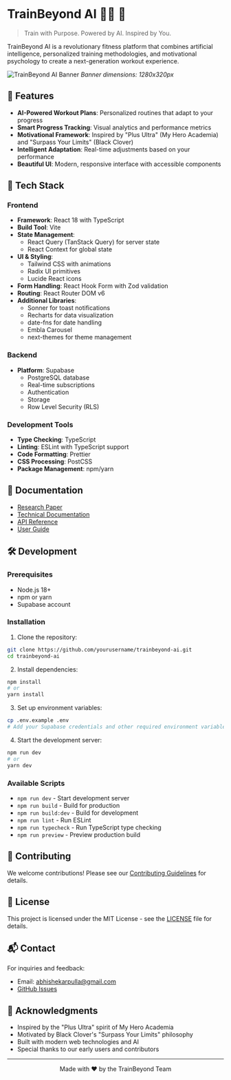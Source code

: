 # TrainBeyond AI 🏋️‍♂️ 🧠

> Train with Purpose. Powered by AI. Inspired by You.

TrainBeyond AI is a revolutionary fitness platform that combines artificial intelligence, personalized training methodologies, and motivational psychology to create a next-generation workout experience.

![TrainBeyond AI Banner](docs/images/banner.png)
*Banner dimensions: 1280x320px*

## 🌟 Features

- **AI-Powered Workout Plans**: Personalized routines that adapt to your progress
- **Smart Progress Tracking**: Visual analytics and performance metrics
- **Motivational Framework**: Inspired by "Plus Ultra" (My Hero Academia) and "Surpass Your Limits" (Black Clover)
- **Intelligent Adaptation**: Real-time adjustments based on your performance
- **Beautiful UI**: Modern, responsive interface with accessible components

## 🚀 Tech Stack

### Frontend
- **Framework**: React 18 with TypeScript
- **Build Tool**: Vite
- **State Management**: 
  - React Query (TanStack Query) for server state
  - React Context for global state
- **UI & Styling**: 
  - Tailwind CSS with animations
  - Radix UI primitives
  - Lucide React icons
- **Form Handling**: React Hook Form with Zod validation
- **Routing**: React Router DOM v6
- **Additional Libraries**:
  - Sonner for toast notifications
  - Recharts for data visualization
  - date-fns for date handling
  - Embla Carousel
  - next-themes for theme management

### Backend
- **Platform**: Supabase
  - PostgreSQL database
  - Real-time subscriptions
  - Authentication
  - Storage
  - Row Level Security (RLS)

### Development Tools
- **Type Checking**: TypeScript
- **Linting**: ESLint with TypeScript support
- **Code Formatting**: Prettier
- **CSS Processing**: PostCSS
- **Package Management**: npm/yarn

## 📖 Documentation

- [Research Paper](docs/TrainBeyond_AI_Research_Paper.md)
- [Technical Documentation](docs/technical/)
- [API Reference](docs/api/)
- [User Guide](docs/user-guide/)

## 🛠️ Development

### Prerequisites

- Node.js 18+
- npm or yarn
- Supabase account

### Installation

1. Clone the repository:
```bash
git clone https://github.com/yourusername/trainbeyond-ai.git
cd trainbeyond-ai
```

2. Install dependencies:
```bash
npm install
# or
yarn install
```

3. Set up environment variables:
```bash
cp .env.example .env
# Add your Supabase credentials and other required environment variables
```

4. Start the development server:
```bash
npm run dev
# or
yarn dev
```

### Available Scripts

- `npm run dev` - Start development server
- `npm run build` - Build for production
- `npm run build:dev` - Build for development
- `npm run lint` - Run ESLint
- `npm run typecheck` - Run TypeScript type checking
- `npm run preview` - Preview production build

## 🤝 Contributing

We welcome contributions! Please see our [Contributing Guidelines](CONTRIBUTING.md) for details.

## 📄 License

This project is licensed under the MIT License - see the [LICENSE](LICENSE) file for details.

## 📬 Contact

For inquiries and feedback:
- Email: abhishekarpulla@gmail.com
- [GitHub Issues](https://github.com/yourusername/trainbeyond-ai/issues)

## 🙏 Acknowledgments

- Inspired by the "Plus Ultra" spirit of My Hero Academia
- Motivated by Black Clover's "Surpass Your Limits" philosophy
- Built with modern web technologies and AI
- Special thanks to our early users and contributors

---

<p align="center">Made with ❤️ by the TrainBeyond Team</p>

